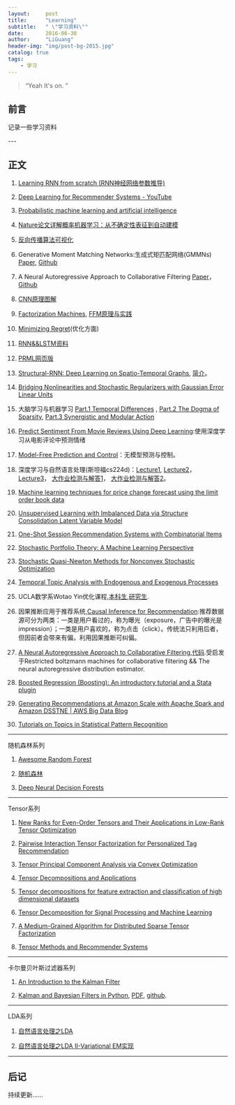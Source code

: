 ```yaml
---
layout:     post
title:      "Learning"
subtitle:   " \"学习资料\""
date:       2016-06-30
author:     "LiGuang"
header-img: "img/post-bg-2015.jpg"
catalog: true
tags:
    - 学习
---
```


> “Yeah It's on. ”


## 前言

记录一些学习资料


<p id = "build"></p>
---

## 正文

1. [Learning RNN from scratch (RNN神经网络参数推导)](http://blog.csdn.net/watkinsong/article/details/51773524)

2. [Deep Learning for Recommender Systems - YouTube](https://www.youtube.com/watch?v=KZ7bcfYGuxw)

3. [Probabilistic machine learning and artificial intelligence](http://www.nature.com/nature/journal/v521/n7553/full/nature14541.html)

4. [Nature论文详解概率机器学习：从不确定性表征到自动建模](https://mp.weixin.qq.com/s?__biz=MzA3MzI4MjgzMw==&mid=2650716475&idx=1&sn=2b03deead0c1e63be80fdc239293e805)

5. [反向传播算法可视化](http://neupy.com/2015/07/04/visualize_backpropagation_algorithms.html)

6. Generative Moment Matching Networks:生成式矩匹配网络(GMMNs) [Paper](http://jmlr.org/proceedings/papers/v37/li15.html), [Github](https://github.com/yujiali/gmmn)

7. A Neural Autoregressive Approach to Collaborative Filtering [Paper](https://arxiv.org/abs/1605.09477)，[Github](https://github.com/Ian09/CF-NADE)

8. [CNN原理图解](http://xrds.acm.org/blog/2016/06/convolutional-neural-networks-cnns-illustrated-explanation/)

9. [Factorization Machines](http://www.algo.uni-konstanz.de/members/rendle/pdf/Rendle2010FM.pdf), [FFM原理与实践](http://tech.meituan.com/deep-understanding-of-ffm-principles-and-practices.html)

10. [Minimizing Regret](http://www.minimizingregret.com/)(优化方面)

11. [RNN&&LSTM资料](http://suanfazu.com/t/rnn-lstm/13587)

12. [PRML网页版](https://www.gitbook.com/book/mqshen/prml/details)

13. [Structural-RNN: Deep Learning on Spatio-Temporal Graphs](http://arxiv.org/abs/1511.05298), [简介](https://mp.weixin.qq.com/s?__biz=MzIxNzE2MTM4OA==&mid=2665642872&idx=1&sn=810d2a39c474faa37fe857d4513100ac)。

14. [Bridging Nonlinearities and Stochastic Regularizers with Gaussian Error Linear Units](https://arxiv.org/abs/1606.08415v1) 

15. 大脑学习与机器学习 [Part.1 Temporal Differences](http://blog.shakirm.com/2016/02/learning-in-brains-and-machines-1/) , [Part.2 The Dogma of Sparsity](http://blog.shakirm.com/2016/04/learning-in-brains-and-machines-2/), [Part.3 Synergistic and Modular Action ](http://blog.shakirm.com/2016/07/learning-in-brains-and-machines-3-synergistic-and-modular-action/)

16. [Predict Sentiment From Movie Reviews Using Deep Learning](http://machinelearningmastery.com/predict-sentiment-movie-reviews-using-deep-learning/):使用深度学习从电影评论中预测情绪

17. [Model-Free Prediction and Control](http://kvfrans.com/model-free-prediction-and-control/)：无模型预测与控制。

18. 深度学习与自然语言处理(斯坦福cs224d)：[Lecture1](http://blog.csdn.net/longxinchen_ml/article/details/51567960), [Lecture2](http://blog.csdn.net/longxinchen_ml/article/details/51648532)， [Lecture3](http://blog.csdn.net/longxinchen_ml/article/details/51711172)， [大作业检测与解答1](http://blog.csdn.net/han_xiaoyang/article/details/51760923)， [大作业检测与解答2](http://blog.csdn.net/han_xiaoyang/article/details/51815683)。

19. [Machine learning techniques for price change forecast using the limit order book data](http://jcyhong.github.io/assets/machine-learning-price-movements.pdf)

20. [Unsupervised Learning with Imbalanced Data via Structure Consolidation Latent Variable Model](http://arxiv.org/abs/1607.00067) 

21. [One-Shot Session Recommendation Systems with Combinatorial Items](http://arxiv.org/abs/1607.01381)

22. [Stochastic Portfolio Theory: A Machine Learning Perspective](http://arxiv.org/abs/1605.02654)

23. [Stochastic Quasi-Newton Methods for Nonconvex Stochastic Optimization](http://arxiv.org/abs/1607.01231)

24. [Temporal Topic Analysis with Endogenous and Exogenous Processes](http://arxiv.org/abs/1607.01274)

25. UCLA数学系Wotao Yin优化课程,[本科生](http://www.math.ucla.edu/~wotaoyin/math164/),[研究生](http://www.math.ucla.edu/~wotaoyin/math273a/).

26. 因果推断应用于推荐系统,[Causal Inference for Recommendation](http://people.hss.caltech.edu/~fde/UAI2016WS/papers/Liang.pdf):推荐数据源可分为两类：一类是用户看过的，称为曝光（exposure，广告中的曝光是impression）；一类是用户喜欢的，称为点击（click）。传统法只利用后者，但因前者会带来有偏，利用因果推断可纠偏。

27. [A Neural Autoregressive Approach to Collaborative Filtering](http://jmlr.org/proceedings/papers/v48/zheng16.pdf),[代码](https://github.com/Ian09/CF-NADE).受启发于Restricted boltzmann machines for collaborative filtering && The neural autoregressive distribution estimator.

28. [Boosted Regression (Boosting): An introductory tutorial and a Stata plugin](http://www.schonlau.net/publication/05stata_boosting.pdf)

29. [Generating Recommendations at Amazon Scale with Apache Spark and Amazon DSSTNE | AWS Big Data Blog](http://blogs.aws.amazon.com/bigdata/post/TxGEL8IJ0CAXTK/Generating-Recommendations-at-Amazon-Scale-with-Apache-Spark-and-Amazon-DSSTNE)

30. [Tutorials on Topics in Statistical Pattern Recognition](http://homepages.inf.ed.ac.uk/rbf/IAPR/researchers/PPRPAGES/pprtut.htm)

---------------------------------------------------------------------------------------------------------------

随机森林系列

1. [Awesome Random Forest](https://github.com/kjw0612/awesome-random-forest#theory)

2. [随机森林](http://www.cnblogs.com/maybe2030/p/4585705.html)

3. [Deep Neural Decision Forests](http://120.52.73.14/www.cv-foundation.org/openaccess/content_iccv_2015/papers/Kontschieder_Deep_Neural_Decision_ICCV_2015_paper.pdf)

---------------------------------------------------------------------------------------------------------------

Tensor系列

1. [New Ranks for Even-Order Tensors and Their Applications in Low-Rank Tensor Optimization](http://www.menet.umn.edu/~zhangs/Reports/2015_JMZ.pdf)

2. [Pairwise Interaction Tensor Factorization for Personalized Tag Recommendation](http://www.wsdm-conference.org/2010/proceedings/docs/p81.pdf)

3. [Tensor Principal Component Analysis via Convex Optimization](https://arxiv.org/abs/1212.2702)

4. [Tensor Decompositions and Applications](http://epubs.siam.org/doi/abs/10.1137/07070111X?journalCode=siread)

5. [Tensor decompositions for feature extraction and classification of high dimensional datasets](http://www.bsp.brain.riken.jp/publications/2010/IEICE_NOLTA_Phan-Cichocki-corr.pdf)

6. [Tensor Decomposition for Signal Processing and Machine Learning](http://arxiv.org/abs/1607.01668)

7. [A Medium-Grained Algorithm for Distributed Sparse Tensor Factorization](https://www.cs.umn.edu/sites/cs.umn.edu/files/tech_reports/16-006.pdf)

8. [Tensor Methods and Recommender Systems](https://arxiv.org/pdf/1603.06038.pdf)

---------------------------------------------------------------------------------------------------------------

卡尔曼贝叶斯过滤器系列

1. [An Introduction to the Kalman Filter](http://www.cs.unc.edu/~tracker/media/pdf/SIGGRAPH2001_CoursePack_08.pdf)

2. [Kalman and Bayesian Filters in Python](http://nbviewer.jupyter.org/github/rlabbe/Kalman-and-Bayesian-Filters-in-Python/blob/master/table_of_contents.ipynb), [PDF](http://pan.baidu.com/s/1i34bvhF), [github](https://github.com/rlabbe/Kalman-and-Bayesian-Filters-in-Python).

---------------------------------------------------------------------------------------------------------------

LDA系列

1. [自然语言处理之LDA ](http://zhikaizhang.cn/2016/06/29/%E8%87%AA%E7%84%B6%E8%AF%AD%E8%A8%80%E5%A4%84%E7%90%86%E4%B9%8BLDA/)

2. [自然语言处理之LDA II-Variational EM实现](http://zhikaizhang.cn/2016/07/10/%E8%87%AA%E7%84%B6%E8%AF%AD%E8%A8%80%E5%A4%84%E7%90%86%E4%B9%8BLDA%20II-Variational%20EM%E5%AE%9E%E7%8E%B0/)

---------------------------------------------------------------------------------------------------------------

## 后记

持续更新……
